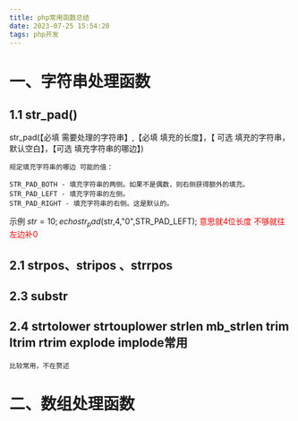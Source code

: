 ```yaml
---
title: php常用函数总结
date: 2023-07-25 15:54:20
tags: php开发
---
```



# 一、字符串处理函数

## 1.1 str_pad()
str_pad(【必填 需要处理的字符串】,【必填 填充的长度】，【 可选 填充的字符串，默认空白】，【可选 填充字符串的哪边】)

    规定填充字符串的哪边 可能的值：
    
    STR_PAD_BOTH - 填充字符串的两侧。如果不是偶数，则右侧获得额外的填充。
    STR_PAD_LEFT - 填充字符串的左侧。
    STR_PAD_RIGHT - 填充字符串的右侧。这是默认的。


示例 $str=10 ; echo str_pad($str,4,"0",STR_PAD_LEFT);  <font color="red">意思就4位长度 不够就往左边补0</font>

## 2.1 strpos、stripos 、strrpos



## 2.3 substr


## 2.4 strtolower strtouplower strlen mb_strlen trim ltrim rtrim explode implode常用

    比较常用，不在赘述
    
    

# 二、数组处理函数